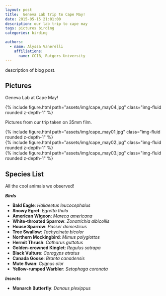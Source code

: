 ```yaml
---
layout: post
title:  Geneva Lab trip to Cape May!
date: 2015-05-15 21:01:00
description: our lab trip to cape may
tags: pictures birding
categories: birding

authors:
  - name: Alyssa Vanerelli
    affiliations:
      name: CCIB, Rutgers University
---
```


description of blog post.


## Pictures

Geneva Lab at Cape May!

<div class="row mt-3">
    <div class="col-sm mt-3 mt-md-0">
        {% include figure.html path="assets/img/cape_may04.jpg" class="img-fluid rounded z-depth-1" %}
    </div>
</div>

Pictures from our trip taken on 35mm film.

<div class="row mt-3">
    <div class="col-sm mt-3 mt-md-0">
        {% include figure.html path="assets/img/cape_may01.jpg" class="img-fluid rounded z-depth-1" %}
    </div>
    <div class="col-sm mt-3 mt-md-0">
        {% include figure.html path="assets/img/cape_may02.jpg" class="img-fluid rounded z-depth-1" %}
    </div>
    <div class="col-sm mt-3 mt-md-0">
        {% include figure.html path="assets/img/cape_may03.jpg" class="img-fluid rounded z-depth-1" %}
    </div>
</div>


## Species List

All the cool animals we observed!
    
**_Birds_**
- **Bald Eagle**: _Haliaeetus leucocephalus_
- **Snowy Egret**: _Egretta thula_
- **American Wigeon**: _Mareca americana_
- **White-throated Sparrow**: _Zonotrichia albicollis_
- **House Sparrow**: _Passer domesticus_
- **Tree Swallow**: _Tachycineta bicolor_
- **Northern Mockingbird**: _Mimus polyglottos_
- **Hermit Thrush**: _Catharus guttatus_
- **Golden-crowned Kinglet**: _Regulus satrapa_
- **Black Vulture**: _Coragyps atratus_
- **Canada Goose**: _Branta canadensis_
- **Mute Swan**: _Cygnus olor_
- **Yellow-rumped Warbler**: _Setophaga coronata_
        
**_Insects_**
- **Monarch Butterfly**: _Danaus plexippus_

